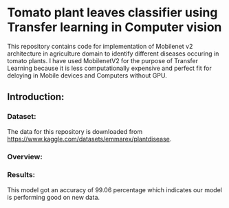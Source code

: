 # Tomato plant leaves classifier using Transfer learning in Computer vision

This repository contains code for implementation of Mobilenet v2 architecture in agriculture domain to identify different diseases occuring in tomato plants.
I have used MobilenetV2 for the purpose of Transfer Learning because it is less computationally expensive and perfect fit for deloying in Mobile devices and Computers without GPU.

## Introduction:

### Dataset:
The data for this repository is downloaded from https://www.kaggle.com/datasets/emmarex/plantdisease. 


### Overview:


### Results:

This model got an accuracy of 99.06 percentage which indicates our model is performing good on new data.




